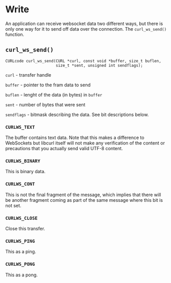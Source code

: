 # Write

An application can receive websocket data two different ways, but there is
only one way for it to send off data over the connection. The `curl_ws_send()`
function.

## `curl_ws_send()`

    CURLcode curl_ws_send(CURL *curl, const void *buffer, size_t buflen,
                          size_t *sent, unsigned int sendflags);

`curl` - transfer handle

`buffer` - pointer to the fram data to send

`buflen` - lenght of the data (in bytes) in `buffer`

`sent` - number of bytes that were sent

`sendflags` - bitmask describing the data. See bit descriptions below.

### `CURLWS_TEXT`
The buffer contains text data. Note that this makes a difference to WebSockets
but libcurl itself will not make any verification of the content or
precautions that you actually send valid UTF-8 content.

### `CURLWS_BINARY`
This is binary data.

### `CURLWS_CONT`
This is not the final fragment of the message, which implies that there will
be another fragment coming as part of the same message where this bit is not
set.

### `CURLWS_CLOSE`
Close this transfer.

### `CURLWS_PING`
This as a ping.

### `CURLWS_PONG`
This as a pong.
